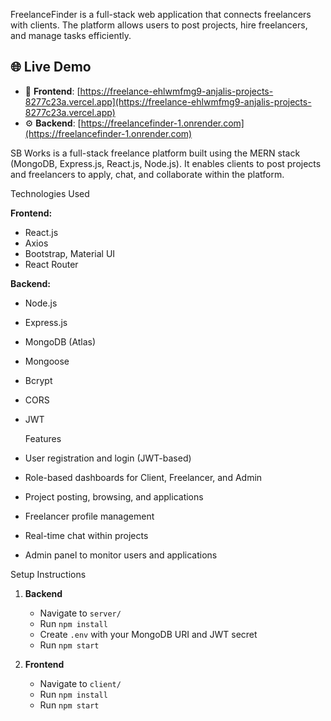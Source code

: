 FreelanceFinder is a full-stack web application that connects freelancers with clients. The platform allows users to post projects, hire freelancers, and manage tasks efficiently.

## 🌐 Live Demo

- 🚀 **Frontend**: [https://freelance-ehlwmfmg9-anjalis-projects-8277c23a.vercel.app](https://freelance-ehlwmfmg9-anjalis-projects-8277c23a.vercel.app)
- ⚙️ **Backend**: [https://freelancefinder-1.onrender.com](https://freelancefinder-1.onrender.com)


SB Works is a full-stack freelance platform built using the MERN stack (MongoDB, Express.js, React.js, Node.js). It enables clients to post projects and freelancers to apply, chat, and collaborate within the platform.

  Technologies Used

**Frontend:**

* React.js
* Axios
* Bootstrap, Material UI
* React Router

**Backend:**

* Node.js
* Express.js
* MongoDB (Atlas)
* Mongoose
* Bcrypt
* CORS
* JWT

   Features

* User registration and login (JWT-based)
* Role-based dashboards for Client, Freelancer, and Admin
* Project posting, browsing, and applications
* Freelancer profile management
* Real-time chat within projects
* Admin panel to monitor users and applications

 Setup Instructions

1. **Backend**

   * Navigate to `server/`
   * Run `npm install`
   * Create `.env` with your MongoDB URI and JWT secret
   * Run `npm start`

2. **Frontend**

   * Navigate to `client/`
   * Run `npm install`
   * Run `npm start`


